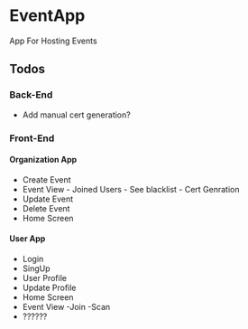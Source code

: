 # EventApp
<p> App For Hosting Events  </p>  

## Todos 

### Back-End
- Add manual cert generation? 


### Front-End 

#### Organization App
- Create Event
- Event View - Joined Users - See blacklist - Cert Genration
- Update Event
- Delete Event 
- Home Screen


#### User App
- Login
- SingUp
- User Profile
- Update Profile
- Home Screen
- Event View -Join -Scan
- ??????








